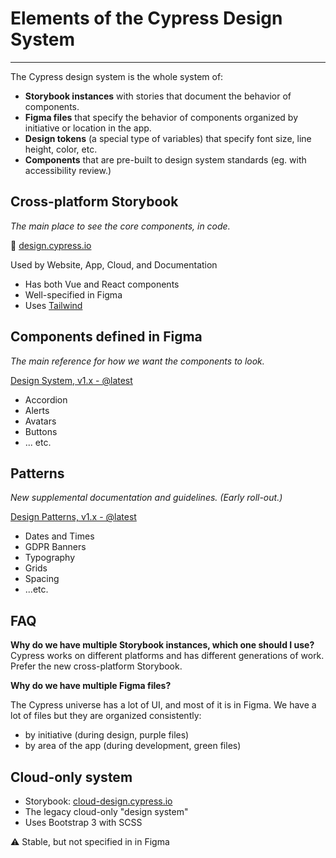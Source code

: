 # Elements of the Cypress Design System

---

The Cypress design system is the whole system of:

- **Storybook instances** with stories that document the behavior of components.
- **Figma files** that specify the behavior of components organized by initiative or location in the app.
- **Design tokens** (a special type of variables) that specify font size, line height, color, etc.
- **Components** that are pre-built to design system standards (eg. with accessibility review.)

## Cross-platform Storybook

_The main place to see the core components, in code._

📖 [design.cypress.io](https://design.cypress.io/ 'https://design.cypress.io/')

Used by Website, App, Cloud, and Documentation

- Has both Vue and React components
- Well-specified in Figma
- Uses [Tailwind](https://tailwindcss.com/ 'https://tailwindcss.com/')

## Components defined in Figma

_The main reference for how we want the components to look._

[Design System, v1.x - @latest](https://www.figma.com/file/1WJ3GVQyMV5e7xVxPg3yID/Design-System%2C-v1.x?node-id=874%3A0&t=uyhh17Qy9KrkvAFj-1)

- Accordion
- Alerts
- Avatars
- Buttons
- ... etc.

## Patterns

_New supplemental documentation and guidelines. (Early roll-out.)_

[Design Patterns, v1.x - @latest](https://www.figma.com/file/AE8KK3Hx2ZCDLlK3FkOd4k/Design-Patterns%2C-v1.x?node-id=0%3A1&t=PS2VyVHdlfNpXJky-1)

- Dates and Times
- GDPR Banners
- Typography
- Grids
- Spacing
- ...etc.

## FAQ

**Why do we have multiple Storybook instances, which one should I use?**\
Cypress works on different platforms and has different generations of work. Prefer the new cross-platform Storybook.

**Why do we have multiple Figma files?**

The Cypress universe has a lot of UI, and most of it is in Figma. We have a lot of files but they are organized consistently:

- by initiative (during design, purple files)
- by area of the app (during development, green files)

## Cloud-only system

- Storybook: [cloud-design.cypress.io](https://cloud-design.cypress.io/ 'https://cloud-design.cypress.io/')
- The legacy cloud-only "design system"
- Uses Bootstrap 3 with SCSS

⚠️ Stable, but not specified in in Figma
